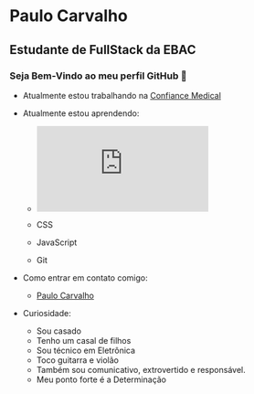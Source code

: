 # Paulo Carvalho

## Estudante de FullStack da EBAC


### Seja Bem-Vindo ao meu perfil GitHub 👋


* Atualmente estou trabalhando na <a href="http://Confiancemedical.com.br" target="_blank">Confiance Medical</a>

* Atualmente estou aprendendo:

    * ![alt HTML](https://br.freepik.com/icones-gratis/whatsapp_15334479.htm#query=whatsapp&position=7&from_view=search)
          
    * CSS
    * JavaScript
    * Git

          
* Como entrar em contato comigo: 
    
    * <a href="https://api.whatsapp.com/send?phone=5521999022950&text=Ol%C3%A1%2C%20tudo%20bem!%20Em%20breve%20responderei%20a%20sua%20mensagem."  target="_blank">Paulo Carvalho</a>


* Curiosidade:

    * Sou casado
    * Tenho um casal de filhos
    * Sou técnico em Eletrônica
    * Toco guitarra e violão
    * Também sou comunicativo, extrovertido e responsável. 
    * Meu ponto forte é a Determinação
